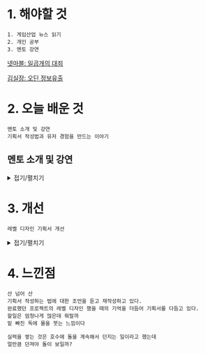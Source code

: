 # 1. 해야할 것
```
1. 게임산업 뉴스 읽기
2. 개인 공부
3. 멘토 강연
```
[넷마블: 일곱개의 대죄](https://www.gamemeca.com/view.php?gid=1743254)

[김실장: 오딘 정보유출](https://www.youtube.com/watch?v=yGStWjvH71Q)


# 2. 오늘 배운 것
```
멘토 소개 및 강연
기획서 작성법과 유저 경험을 만드는 이야기
```

## 멘토 소개 및 강연
<details>
<summary>접기/펼치기</summary>

****
### 1. 기획서 작성법

0. 개요
```
기획 - 컨셉 - 규칙 - UI - 테이블
```
1. 기획
```
- 컨텐츠가 유저에게 '어떤 경험'을 주고자 한다는 내용
  ex 영웅 등장 이벤트를 통해 유저들이 게임에 안착할 수 있는 포인트 제공
```
2. 컨셉
```
- 컨텐츠의 대략적인 내용
  ex 별도 버튼이 생성되어 활성화할 수 있음
```
3. 규칙
```
- 세부적인 내용
  ex 버튼을 누르면 어떤 결과가 나온다
```
4. UI구성
```
- 컨셉에 따른 버튼 위치와 결과값 도출 방식
  ex 메인화면 어디에 활성화 되는지 표시
```
5. 전체 테이블 구조 정리
```
- 개별 컨텐츠 연결 설정
  ex 컨텐츠 테이블로 정리
    구분/아이콘/UI/ID/설명
```
6. 추가 첨언
```
기획서에는 의도가 보여야한다.
레벨에 의도를 넣은 것을 보여라
```
7. 실습
```
퀘스트 역기획
```
![image](https://github.com/JM94Ent/TIL-WIL/assets/143363550/9fb61a8f-ac33-4533-bc0c-daa5010c87d3)

8. 레벨디자인 조언
```
피폐해진 정신세계인데 너무 밝은 이미지만 사용함
해당 관련 설명같은걸 추가해야함
연출의도 같은것도 같이 설명할 것
```
![image](https://github.com/JM94Ent/TIL-WIL/assets/143363550/2a06349a-00bf-4aaf-b698-59d6efad4c71)

****
### 2. 게임 그래픽
```
게임 기획은 플레이하면서 느끼는 부분이지만 게임 그래픽은 유저들을 모은다
```
1. 컨셉
```
1. GTA같은 현실감 체험 게임
  > 카툰? 실사? 반실사?
2. 레퍼런스를 최대한 많이 모은다.
3. 폴더별로 정리한다.
4. 캐릭터 컨셉 스케치를 하며 정리된 자료 붙인다.
5. 캐릭터의 디자인을 보고 러프한 성격을 설정한다.
6. 모든 부분에 연출의도가 있어야 극적인 효과를 부를 수 있다.
```

2. UI/UX 설정
```
유저에게 불쾌한 경험을 하지 않게 하라
UI/UX는 호불호가 없다. 호나 불호만 있을 뿐

좋은 예
- 버튼 크기, 위치 접근성

안 좋은 예
- 닫기 버튼이 일관적으로 오른쪽 상단에 있지 않고 여기저기에 있음

다양한 게임을 하면서 UI/UX를 보고 느껴라
```
![image](https://github.com/JM94Ent/TIL-WIL/assets/143363550/1f0c0ef0-f0e9-4143-a604-92c806872b8f)

3. 스케치 팁
```
1. 최대한 많이 모작하고 결과물을 만들어라.
2. 연출에 대한 고민을 많이 해봐라.
3. 연출에 대한 설명을 하는 연습을 해라.
4. 모든 것은 자신감이다.
```
****
</details>



# 3. 개선
```
레벨 디자인 기획서 개선
```
<details>
<summary>접기/펼치기</summary>

```
레벨의 연출 의도와 분위기를 설명 추가
```
![image](https://github.com/JM94Ent/TIL-WIL/assets/143363550/2a06349a-00bf-4aaf-b698-59d6efad4c71)

![image](https://github.com/JM94Ent/TIL-WIL/assets/143363550/bb3d3888-2b18-44f1-8007-a0bf087cbaf7)

</details>



# 4. 느낀점
```
산 넘어 산
기획서 작성하는 법에 대한 조언을 듣고 재작성하고 있다.
완료했던 프로젝트의 레벨 디자인 했을 때의 기억을 더듬어 기획서를 다듬고 있다.
할일은 엄청나게 많은데 뭐랄까
밑 빠진 독에 물을 붓는 느낌이다

실력을 쌓는 것은 호수에 돌을 계속해서 던지는 일이라고 했는데
얼만큼 던져야 돌이 보일까?
```


